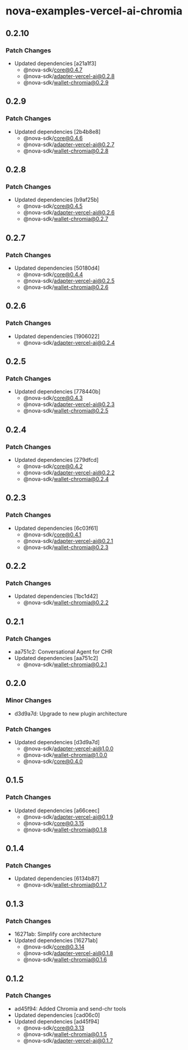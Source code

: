 # nova-examples-vercel-ai-chromia

## 0.2.10

### Patch Changes

- Updated dependencies [a21a1f3]
  - @nova-sdk/core@0.4.7
  - @nova-sdk/adapter-vercel-ai@0.2.8
  - @nova-sdk/wallet-chromia@0.2.9

## 0.2.9

### Patch Changes

- Updated dependencies [2b4b8e8]
  - @nova-sdk/core@0.4.6
  - @nova-sdk/adapter-vercel-ai@0.2.7
  - @nova-sdk/wallet-chromia@0.2.8

## 0.2.8

### Patch Changes

- Updated dependencies [b9af25b]
  - @nova-sdk/core@0.4.5
  - @nova-sdk/adapter-vercel-ai@0.2.6
  - @nova-sdk/wallet-chromia@0.2.7

## 0.2.7

### Patch Changes

- Updated dependencies [50180d4]
  - @nova-sdk/core@0.4.4
  - @nova-sdk/adapter-vercel-ai@0.2.5
  - @nova-sdk/wallet-chromia@0.2.6

## 0.2.6

### Patch Changes

- Updated dependencies [1906022]
  - @nova-sdk/adapter-vercel-ai@0.2.4

## 0.2.5

### Patch Changes

- Updated dependencies [778440b]
  - @nova-sdk/core@0.4.3
  - @nova-sdk/adapter-vercel-ai@0.2.3
  - @nova-sdk/wallet-chromia@0.2.5

## 0.2.4

### Patch Changes

- Updated dependencies [279dfcd]
  - @nova-sdk/core@0.4.2
  - @nova-sdk/adapter-vercel-ai@0.2.2
  - @nova-sdk/wallet-chromia@0.2.4

## 0.2.3

### Patch Changes

- Updated dependencies [6c03f61]
  - @nova-sdk/core@0.4.1
  - @nova-sdk/adapter-vercel-ai@0.2.1
  - @nova-sdk/wallet-chromia@0.2.3

## 0.2.2

### Patch Changes

- Updated dependencies [1bc1d42]
  - @nova-sdk/wallet-chromia@0.2.2

## 0.2.1

### Patch Changes

- aa751c2: Conversational Agent for CHR
- Updated dependencies [aa751c2]
  - @nova-sdk/wallet-chromia@0.2.1

## 0.2.0

### Minor Changes

- d3d9a7d: Upgrade to new plugin architecture

### Patch Changes

- Updated dependencies [d3d9a7d]
  - @nova-sdk/adapter-vercel-ai@1.0.0
  - @nova-sdk/wallet-chromia@1.0.0
  - @nova-sdk/core@0.4.0

## 0.1.5

### Patch Changes

- Updated dependencies [a66ceec]
  - @nova-sdk/adapter-vercel-ai@0.1.9
  - @nova-sdk/core@0.3.15
  - @nova-sdk/wallet-chromia@0.1.8

## 0.1.4

### Patch Changes

- Updated dependencies [6134b87]
  - @nova-sdk/wallet-chromia@0.1.7

## 0.1.3

### Patch Changes

- 16271ab: Simplify core architecture
- Updated dependencies [16271ab]
  - @nova-sdk/core@0.3.14
  - @nova-sdk/adapter-vercel-ai@0.1.8
  - @nova-sdk/wallet-chromia@0.1.6

## 0.1.2

### Patch Changes

- ad45f94: Added Chromia and send-chr tools
- Updated dependencies [cad06c0]
- Updated dependencies [ad45f94]
  - @nova-sdk/core@0.3.13
  - @nova-sdk/wallet-chromia@0.1.5
  - @nova-sdk/adapter-vercel-ai@0.1.7
